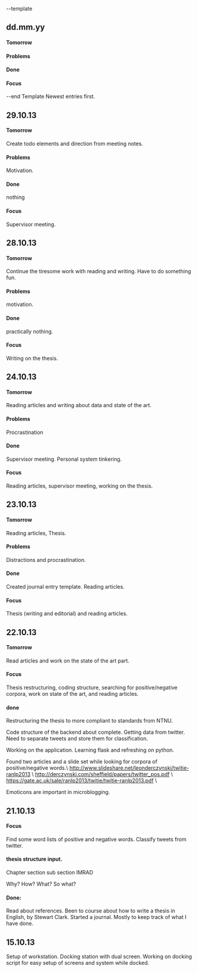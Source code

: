 --template

dd.mm.yy
-----
#### Tomorrow
#### Problems
#### Done
#### Focus


--end Template
Newest entries first.

29.10.13
-----
#### Tomorrow
Create todo elements and direction from meeting notes. 
#### Problems
Motivation. 
#### Done
nothing
#### Focus
Supervisor meeting. 

28.10.13
-----
#### Tomorrow
Continue the tiresome work with reading and writing. Have to do something fun. 
#### Problems
motivation.
#### Done
practically nothing. 
#### Focus
Writing on the thesis. 


24.10.13
-----
#### Tomorrow
Reading articles and writing about data and state of the art. 
#### Problems
Procrastination
#### Done
Supervisor meeting. Personal system tinkering.  
#### Focus
Reading articles, supervisor meeting, working on the thesis.  


23.10.13
-----

#### Tomorrow
Reading articles, Thesis. 
#### Problems
Distractions and procrastination.  
#### Done
Created journal entry template. 
Reading articles. 

#### Focus
Thesis (writing and editorial) and reading articles. 


22.10.13
-----

#### Tomorrow
Read articles and work on the state of the art part.

#### Focus
Thesis restructuring, coding structure, searching for positive/negative
corpora, work on state of the art, and reading articles.  

#### done
Restructuring the thesis to more compliant to standards from NTNU. 

Code structure of the backend about complete. 
Getting data from twitter. Need to separate tweets and store them for
classification. 

Working on the application. Learning flask and refreshing on python. 

Found two articles and a slide set while looking for corpora of
positive/negative words.\\ 
http://www.slideshare.net/leonderczynski/twitie-ranlp2013 \\
http://derczynski.com/sheffield/papers/twitter_pos.pdf \\
https://gate.ac.uk/sale/ranlp2013/twitie/twitie-ranlp2013.pdf \\

Emoticons are important in microblogging. 


21.10.13
-----

#### Focus
Find some word lists of positive and negative words.
Classify tweets from twitter.  

#### thesis structure input. 
Chapter
	section
		sub section
IMRAD

Why?
How?
What?
So what?

#### Done: 
Read about references. 
Been to course about how to write a thesis in English, by Stewart Clark. 
Started a journal. Mostly to keep track of what I have done. 


15.10.13
-----
Setup of workstation. Docking station with dual screen.
Working on docking script for easy setup of screens and system while docked. 

